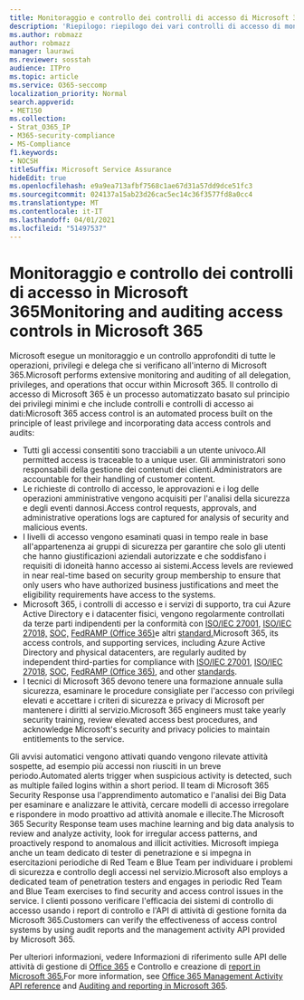 ```yaml
---
title: Monitoraggio e controllo dei controlli di accesso di Microsoft 365
description: 'Riepilogo: riepilogo dei vari controlli di accesso di monitoraggio e controllo disponibili in Microsoft 365.'
ms.author: robmazz
author: robmazz
manager: laurawi
ms.reviewer: sosstah
audience: ITPro
ms.topic: article
ms.service: O365-seccomp
localization_priority: Normal
search.appverid:
- MET150
ms.collection:
- Strat_O365_IP
- M365-security-compliance
- MS-Compliance
f1.keywords:
- NOCSH
titleSuffix: Microsoft Service Assurance
hideEdit: true
ms.openlocfilehash: e9a9ea713afbf7568c1ae67d31a57dd9dce51fc3
ms.sourcegitcommit: 024137a15ab23d26cac5ec14c36f3577fd8a0cc4
ms.translationtype: MT
ms.contentlocale: it-IT
ms.lasthandoff: 04/01/2021
ms.locfileid: "51497537"
---
```

# <a name="monitoring-and-auditing-access-controls-in-microsoft-365"></a><span data-ttu-id="86ac5-103">Monitoraggio e controllo dei controlli di accesso in Microsoft 365</span><span class="sxs-lookup"><span data-stu-id="86ac5-103">Monitoring and auditing access controls in Microsoft 365</span></span>

<span data-ttu-id="86ac5-104">Microsoft esegue un monitoraggio e un controllo approfonditi di tutte le operazioni, privilegi e delega che si verificano all'interno di Microsoft 365.</span><span class="sxs-lookup"><span data-stu-id="86ac5-104">Microsoft performs extensive monitoring and auditing of all delegation, privileges, and operations that occur within Microsoft 365.</span></span> <span data-ttu-id="86ac5-105">Il controllo di accesso di Microsoft 365 è un processo automatizzato basato sul principio dei privilegi minimi e che include controlli e controlli di accesso ai dati:</span><span class="sxs-lookup"><span data-stu-id="86ac5-105">Microsoft 365 access control is an automated process built on the principle of least privilege and incorporating data access controls and audits:</span></span>

- <span data-ttu-id="86ac5-106">Tutti gli accessi consentiti sono tracciabili a un utente univoco.</span><span class="sxs-lookup"><span data-stu-id="86ac5-106">All permitted access is traceable to a unique user.</span></span> <span data-ttu-id="86ac5-107">Gli amministratori sono responsabili della gestione dei contenuti dei clienti.</span><span class="sxs-lookup"><span data-stu-id="86ac5-107">Administrators are accountable for their handling of customer content.</span></span>
- <span data-ttu-id="86ac5-108">Le richieste di controllo di accesso, le approvazioni e i log delle operazioni amministrative vengono acquisiti per l'analisi della sicurezza e degli eventi dannosi.</span><span class="sxs-lookup"><span data-stu-id="86ac5-108">Access control requests, approvals, and administrative operations logs are captured for analysis of security and malicious events.</span></span>
- <span data-ttu-id="86ac5-109">I livelli di accesso vengono esaminati quasi in tempo reale in base all'appartenenza ai gruppi di sicurezza per garantire che solo gli utenti che hanno giustificazioni aziendali autorizzate e che soddisfano i requisiti di idoneità hanno accesso ai sistemi.</span><span class="sxs-lookup"><span data-stu-id="86ac5-109">Access levels are reviewed in near real-time based on security group membership to ensure that only users who have authorized business justifications and meet the eligibility requirements have access to the systems.</span></span>
- <span data-ttu-id="86ac5-110">Microsoft 365, i controlli di accesso e i servizi di supporto, tra cui Azure Active Directory e i datacenter fisici, vengono regolarmente controllati da terze parti indipendenti per la conformità con [ISO/IEC 27001,](https://www.microsoft.com/TrustCenter/Compliance/iso-iec-27001) [ISO/IEC 27018,](https://www.microsoft.com/TrustCenter/Compliance/iso-iec-27018) [SOC,](https://www.microsoft.com/TrustCenter/Compliance/SOC) [FedRAMP (Office 365)](https://www.microsoft.com/TrustCenter/Compliance/FedRAMP)e altri [standard.](https://www.microsoft.com/TrustCenter/Compliance?service=Office#Icons)</span><span class="sxs-lookup"><span data-stu-id="86ac5-110">Microsoft 365, its access controls, and supporting services, including Azure Active Directory and physical datacenters, are regularly audited by independent third-parties for compliance with [ISO/IEC 27001](https://www.microsoft.com/TrustCenter/Compliance/iso-iec-27001), [ISO/IEC 27018](https://www.microsoft.com/TrustCenter/Compliance/iso-iec-27018), [SOC](https://www.microsoft.com/TrustCenter/Compliance/SOC), [FedRAMP (Office 365)](https://www.microsoft.com/TrustCenter/Compliance/FedRAMP), and other [standards](https://www.microsoft.com/TrustCenter/Compliance?service=Office#Icons).</span></span>
- <span data-ttu-id="86ac5-111">I tecnici di Microsoft 365 devono tenere una formazione annuale sulla sicurezza, esaminare le procedure consigliate per l'accesso con privilegi elevati e accettare i criteri di sicurezza e privacy di Microsoft per mantenere i diritti al servizio.</span><span class="sxs-lookup"><span data-stu-id="86ac5-111">Microsoft 365 engineers must take yearly security training, review elevated access best procedures, and acknowledge Microsoft's security and privacy policies to maintain entitlements to the service.</span></span>

<span data-ttu-id="86ac5-112">Gli avvisi automatici vengono attivati quando vengono rilevate attività sospette, ad esempio più accessi non riusciti in un breve periodo.</span><span class="sxs-lookup"><span data-stu-id="86ac5-112">Automated alerts trigger when suspicious activity is detected, such as multiple failed logins within a short period.</span></span> <span data-ttu-id="86ac5-113">Il team di Microsoft 365 Security Response usa l'apprendimento automatico e l'analisi dei Big Data per esaminare e analizzare le attività, cercare modelli di accesso irregolare e rispondere in modo proattivo ad attività anomale e illecite.</span><span class="sxs-lookup"><span data-stu-id="86ac5-113">The Microsoft 365 Security Response team uses machine learning and big data analysis to review and analyze activity, look for irregular access patterns, and proactively respond to anomalous and illicit activities.</span></span> <span data-ttu-id="86ac5-114">Microsoft impiega anche un team dedicato di tester di penetrazione e si impegna in esercitazioni periodiche di Red Team e Blue Team per individuare i problemi di sicurezza e controllo degli accessi nel servizio.</span><span class="sxs-lookup"><span data-stu-id="86ac5-114">Microsoft also employs a dedicated team of penetration testers and engages in periodic Red Team and Blue Team exercises to find security and access control issues in the service.</span></span> <span data-ttu-id="86ac5-115">I clienti possono verificare l'efficacia dei sistemi di controllo di accesso usando i report di controllo e l'API di attività di gestione fornita da Microsoft 365.</span><span class="sxs-lookup"><span data-stu-id="86ac5-115">Customers can verify the effectiveness of access control systems by using audit reports and the management activity API provided by Microsoft 365.</span></span>

<span data-ttu-id="86ac5-116">Per ulteriori informazioni, vedere Informazioni di riferimento sulle API delle attività di gestione di [Office 365](/office/office-365-management-api/office-365-management-activity-api-reference) e Controllo e creazione di [report in Microsoft 365.](assurance-auditing-and-reporting-overview.md)</span><span class="sxs-lookup"><span data-stu-id="86ac5-116">For more information, see [Office 365 Management Activity API reference](/office/office-365-management-api/office-365-management-activity-api-reference) and [Auditing and reporting in Microsoft 365](assurance-auditing-and-reporting-overview.md).</span></span>
